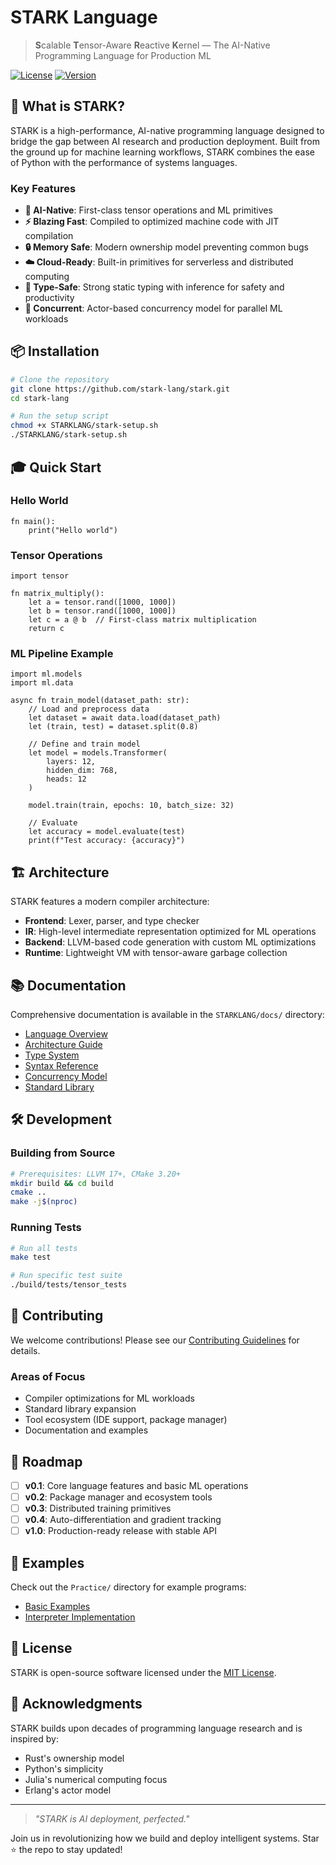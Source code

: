 # STARK Language

> **S**calable **T**ensor-Aware **R**eactive **K**ernel — The AI-Native Programming Language for Production ML

[![License](https://img.shields.io/badge/license-MIT-blue.svg)](LICENSE)
[![Version](https://img.shields.io/badge/version-0.1.0--alpha-orange.svg)](https://github.com/stark-lang/stark)

## 🚀 What is STARK?

STARK is a high-performance, AI-native programming language designed to bridge the gap between AI research and production deployment. Built from the ground up for machine learning workflows, STARK combines the ease of Python with the performance of systems languages.

### Key Features

- **🧠 AI-Native**: First-class tensor operations and ML primitives
- **⚡ Blazing Fast**: Compiled to optimized machine code with JIT compilation
- **🔒 Memory Safe**: Modern ownership model preventing common bugs
- **☁️ Cloud-Ready**: Built-in primitives for serverless and distributed computing
- **🎯 Type-Safe**: Strong static typing with inference for safety and productivity
- **🔄 Concurrent**: Actor-based concurrency model for parallel ML workloads

## 📦 Installation

```bash
# Clone the repository
git clone https://github.com/stark-lang/stark.git
cd stark-lang

# Run the setup script
chmod +x STARKLANG/stark-setup.sh
./STARKLANG/stark-setup.sh
```

## 🎓 Quick Start

### Hello World

```stark
fn main():
    print("Hello world")
```

### Tensor Operations

```stark
import tensor

fn matrix_multiply():
    let a = tensor.rand([1000, 1000])
    let b = tensor.rand([1000, 1000])
    let c = a @ b  // First-class matrix multiplication
    return c
```

### ML Pipeline Example

```stark
import ml.models
import ml.data

async fn train_model(dataset_path: str):
    // Load and preprocess data
    let dataset = await data.load(dataset_path)
    let (train, test) = dataset.split(0.8)
    
    // Define and train model
    let model = models.Transformer(
        layers: 12,
        hidden_dim: 768,
        heads: 12
    )
    
    model.train(train, epochs: 10, batch_size: 32)
    
    // Evaluate
    let accuracy = model.evaluate(test)
    print(f"Test accuracy: {accuracy}")
```

## 🏗️ Architecture

STARK features a modern compiler architecture:

- **Frontend**: Lexer, parser, and type checker
- **IR**: High-level intermediate representation optimized for ML operations
- **Backend**: LLVM-based code generation with custom ML optimizations
- **Runtime**: Lightweight VM with tensor-aware garbage collection

## 📚 Documentation

Comprehensive documentation is available in the `STARKLANG/docs/` directory:

- [Language Overview](STARKLANG/docs/00-Overview/STARK.md)
- [Architecture Guide](STARKLANG/docs/01-Architecture/)
- [Type System](STARKLANG/docs/02-Type-System/)
- [Syntax Reference](STARKLANG/docs/03-Syntax/)
- [Concurrency Model](STARKLANG/docs/04-Concurrency/)
- [Standard Library](STARKLANG/docs/06-Standard-Library/)

## 🛠️ Development

### Building from Source

```bash
# Prerequisites: LLVM 17+, CMake 3.20+
mkdir build && cd build
cmake ..
make -j$(nproc)
```

### Running Tests

```bash
# Run all tests
make test

# Run specific test suite
./build/tests/tensor_tests
```

## 🤝 Contributing

We welcome contributions! Please see our [Contributing Guidelines](CONTRIBUTING.md) for details.

### Areas of Focus

- Compiler optimizations for ML workloads
- Standard library expansion
- Tool ecosystem (IDE support, package manager)
- Documentation and examples

## 🎯 Roadmap

- [ ] **v0.1**: Core language features and basic ML operations
- [ ] **v0.2**: Package manager and ecosystem tools
- [ ] **v0.3**: Distributed training primitives
- [ ] **v0.4**: Auto-differentiation and gradient tracking
- [ ] **v1.0**: Production-ready release with stable API

## 📖 Examples

Check out the `Practice/` directory for example programs:

- [Basic Examples](Practice/Basics/)
- [Interpreter Implementation](Practice/Interpreter/)

## 📄 License

STARK is open-source software licensed under the [MIT License](LICENSE).

## 🙏 Acknowledgments

STARK builds upon decades of programming language research and is inspired by:
- Rust's ownership model
- Python's simplicity
- Julia's numerical computing focus
- Erlang's actor model

---

> *"STARK is AI deployment, perfected."*

Join us in revolutionizing how we build and deploy intelligent systems. Star ⭐ the repo to stay updated!